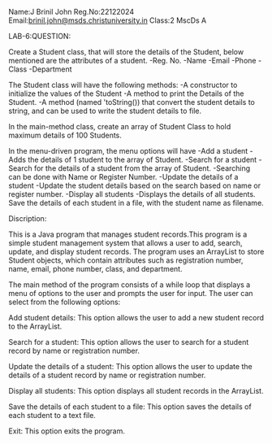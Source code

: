 Name:J Brinil John
Reg.No:22122024
Email:brinil.john@msds.christuniversity.in
Class:2 MscDs A

LAB-6:QUESTION:

Create a Student class, that will store the details of the Student, below mentioned are the attributes of a student.
    -Reg. No.
    -Name
    -Email
    -Phone
    -Class
    -Department

The Student class will have the following methods:
    -A constructor to initialize the values of the Student
    -A method to print the Details of the Student.
    -A method (named 'toString()) that convert the student details to string, and can be used to write the student details to file.

In the main-method class, create an array of Student Class to hold maximum details of 100 Students.

In the menu-driven program, the menu options will have
-Add a student
    -Adds the details of 1 student to the array of Student.
-Search for a student
    -Search for the details of a student from the array of Student.
    -Searching can be done with Name or Register Number.
-Update the details of a student
    -Update the student details based on the search based on name or register number.
-Display all students
    -Displays the details of all students.
Save the details of each student in a file, with the student name as filename.

Discription:

This is a Java program that manages student records.This program is a simple student management system that allows a user to add, search, update, and display student records. The program uses an ArrayList to store Student objects, which contain attributes such as registration number, name, email, phone number, class, and department.

The main method of the program consists of a while loop that displays a menu of options to the user and prompts the user for input. The user can select from the following options:

Add student details: This option allows the user to add a new student record to the ArrayList.

Search for a student: This option allows the user to search for a student record by name or registration number.

Update the details of a student: This option allows the user to update the details of a student record by name or registration number.

Display all students: This option displays all student records in the ArrayList.

Save the details of each student to a file: This option saves the details of each student to a text file.

Exit: This option exits the program.

